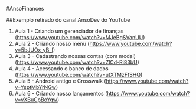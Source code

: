#AnsoFinances

##Exemplo retirado do canal AnsoDev do YouTube

1. Aula 1 - Criando um gerenciador de finanças (https://www.youtube.com/watch?v=MJeBgSVanUU)
1. Aula 2 - Criando nosso menu (https://www.youtube.com/watch?v=5bJUOx_yB_I)
1. Aula 3 - Cadastrando nossas contas (com modal) (https://www.youtube.com/watch?v=ZlCd-Ri83bU)
1. Aula 4 - Acessando o banco de dados (https://www.youtube.com/watch?v=utXTMzFfSHQ)
1. Aula 5 - Android antigo e Crosswalk (https://www.youtube.com/watch?v=YsptMbYrNGw)
1. Aula 6 - Criando nosso lançamentos (https://www.youtube.com/watch?v=vXBuCpBoYgw)